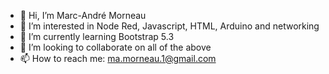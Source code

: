 - 👋 Hi, I’m Marc-André Morneau
- 👀 I’m interested in Node Red, Javascript, HTML, Arduino and networking
- 🌱 I’m currently learning Bootstrap 5.3
- 💞️ I’m looking to collaborate on all of the above
- 📫 How to reach me: ma.morneau.1@gmail.com

<!---
mamorneau/mamorneau is a ✨ special ✨ repository because its `README.md` (this file) appears on your GitHub profile.
You can click the Preview link to take a look at your changes.
--->
